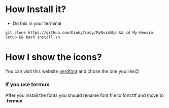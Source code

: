 # How Install it?
- Do this in your terminal 
```git 
git clone https://github.com/DinkyTrady/MyNvimSUp && cd My-Neovim-Setup && bash install.sh
```

# How I show the icons?
You can visit this website [nerdfont](https://www.nerdfonts.com/font-downloads) and chose
the one you like😉
### If you use termux
After you install the fonts you should rename font file to font.ttf
and move to **.termux**
